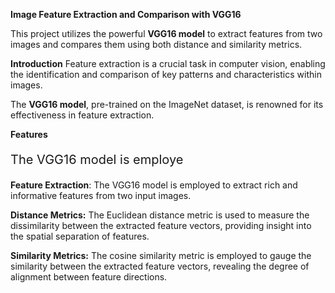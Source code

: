 **Image Feature Extraction and Comparison with VGG16**

This project utilizes the powerful **VGG16 model** to extract features from two images and compares them using both distance and similarity metrics.

**Introduction**
Feature extraction is a crucial task in computer vision, enabling the identification and comparison of key patterns and characteristics within images. 

The **VGG16 model**, pre-trained on the ImageNet dataset, is renowned for its effectiveness in feature extraction.

**Features**
<p style="font-size: 20px;">The VGG16 model is employe</p>


**Feature Extraction**: The VGG16 model is employed to extract rich and informative features from two input images.

**Distance Metrics:** The Euclidean distance metric is used to measure the dissimilarity between the extracted feature vectors, providing insight into the spatial separation of features.



**Similarity Metrics:** The cosine similarity metric is employed to gauge the similarity between the extracted feature vectors, revealing the degree of alignment between feature directions.
